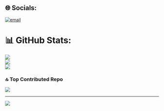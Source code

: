 
## 🌐 Socials:
[![email](https://img.shields.io/badge/Email-D14836?logo=gmail&logoColor=white)](mailto:1329576606@qq.com) 

# 📊 GitHub Stats:
![](https://github-readme-stats.vercel.app/api?username=zhanxin-xu&theme=dark&hide_border=true&include_all_commits=false&count_private=false)<br/>
![](https://nirzak-streak-stats.vercel.app/?user=zhanxin-xu&theme=dark&hide_border=true)<br/>
![](https://github-readme-stats.vercel.app/api/top-langs/?username=zhanxin-xu&theme=dark&hide_border=true&include_all_commits=false&count_private=false&layout=compact)

### 🔝 Top Contributed Repo
![](https://github-contributor-stats.vercel.app/api?username=zhanxin-xu&limit=5&theme=dark&combine_all_yearly_contributions=true)

---
[![](https://visitcount.itsvg.in/api?id=zhanxin-xu&icon=0&color=0)](https://visitcount.itsvg.in)

<!-- Proudly created with GPRM ( https://gprm.itsvg.in ) -->
